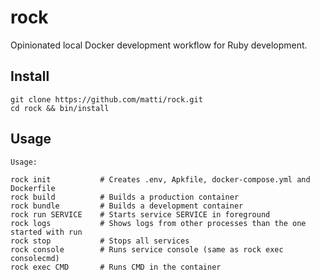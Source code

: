 # rock
Opinionated local Docker development workflow for Ruby development.

## Install
```
git clone https://github.com/matti/rock.git
cd rock && bin/install
```

## Usage
```
Usage:

rock init           # Creates .env, Apkfile, docker-compose.yml and Dockerfile
rock build          # Builds a production container
rock bundle         # Builds a development container
rock run SERVICE    # Starts service SERVICE in foreground
rock logs           # Shows logs from other processes than the one started with run
rock stop           # Stops all services
rock console        # Runs service console (same as rock exec consolecmd)
rock exec CMD       # Runs CMD in the container
```
